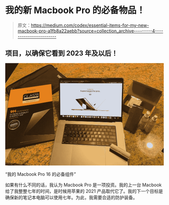 # 我的新 Macbook Pro 的必备物品！

> 原文：<https://medium.com/codex/essential-items-for-my-new-macbook-pro-a1fb8a22aebb?source=collection_archive---------4----------------------->

## 项目，以确保它看到 2023 年及以后！

![](img/c2dd05b2f98670d53f1b9b43c47b1819.png)

“我的 Macbook Pro 16 的必备组件”

如果有什么不同的话，我认为 Macbook Pro 是一项投资。我的上一台 Macbook 给了我整整七年的时间，是时候用苹果的 2021 产品取代它了。我的下一个目标是确保新的笔记本电脑可以使用七年。为此，我需要合适的防护装备。